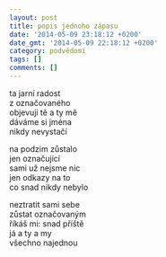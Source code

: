 ```yaml
---
layout: post
title: popis jednoho zápasu
date: '2014-05-09 23:18:12 +0200'
date_gmt: '2014-05-09 22:18:12 +0200'
category: podvědomí
tags: []
comments: []
---
```

<p>ta jarní radost<br />
z označovaného<br />
objevuji tě a ty mě<br />
dáváme si jména<br />
nikdy nevystačí</p>
<p>na podzim zůstalo<br />
jen označující<br />
sami už nejsme nic<br />
jen odkazy na to<br />
co snad nikdy nebylo</p>
<p>neztratit sami sebe<br />
zůstat označovaným<br />
říkáš mi: snad příště<br />
já a ty a my<br />
všechno najednou</p>

